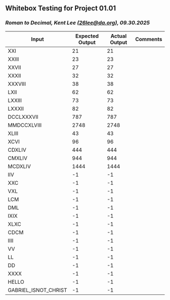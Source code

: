 ## Whitebox Testing for Project 01.01
### _Roman to Decimal, Kent Lee (26lee@da.org), 09.30.2025_ 

| **Input**            | **Expected Output** | **Actual Output** | **Comments** |
|----------------------|---------------------|-------------------|--------------|
| XXI                  | 21                  | 21                |              |
| XXIII                | 23                  | 23                |              |
| XXVII                | 27                  | 27                |              |
| XXXII                | 32                  | 32                |              |
| XXXVIII              | 38                  | 38                |              |
| LXII                 | 62                  | 62                |              |
| LXXIII               | 73                  | 73                |              |
| LXXXII               | 82                  | 82                |              |
| DCCLXXXVII           | 787                 | 787               |              |
| MMDCCXLVIII          | 2748                | 2748              |              |
| XLIII                | 43                  | 43                |              |
| XCVI                 | 96                  | 96                |              |
| CDXLIV               | 444                 | 444               |              |
| CMXLIV               | 944                 | 944               |              |
| MCDXLIV              | 1444                | 1444              |              |
| IIV                  | -1                  | -1                |              |
| XXC                  | -1                  | -1                |              |
| VXL                  | -1                  | -1                |              |
| LCM                  | -1                  | -1                |              |
| DML                  | -1                  | -1                |              |
| IXIX                 | -1                  | -1                |              |
| XLXC                 | -1                  | -1                |              |
| CDCM                 | -1                  | -1                |              |
| IIII                 | -1                  | -1                |              |
| VV                   | -1                  | -1                |              |
| LL                   | -1                  | -1                |              |
| DD                   | -1                  | -1                |              |
| XXXX                 | -1                  | -1                |              |
| HELLO                | -1                  | -1                |              |
| GABRIEL_ISNOT_CHRIST | -1                  | -1                |              |
